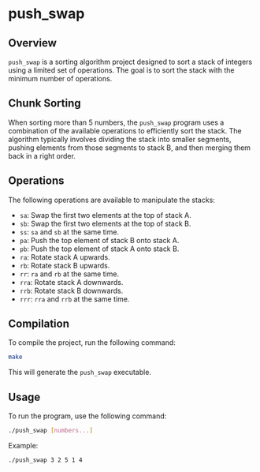# push_swap

## Overview

`push_swap` is a sorting algorithm project designed to sort a stack of integers using a limited set of operations. The goal is to sort the stack with the minimum number of operations.

## Chunk Sorting

When sorting more than 5 numbers, the `push_swap` program uses a combination of the available operations to efficiently sort the stack. The algorithm typically involves dividing the stack into smaller segments, pushing elements from those segments to stack B, and then merging them back in a right order.

## Operations

The following operations are available to manipulate the stacks:

- `sa`: Swap the first two elements at the top of stack A.
- `sb`: Swap the first two elements at the top of stack B.
- `ss`: `sa` and `sb` at the same time.
- `pa`: Push the top element of stack B onto stack A.
- `pb`: Push the top element of stack A onto stack B.
- `ra`: Rotate stack A upwards.
- `rb`: Rotate stack B upwards.
- `rr`: `ra` and `rb` at the same time.
- `rra`: Rotate stack A downwards.
- `rrb`: Rotate stack B downwards.
- `rrr`: `rra` and `rrb` at the same time.

## Compilation

To compile the project, run the following command:

```sh
make
```

This will generate the `push_swap` executable.

## Usage

To run the program, use the following command:

```sh
./push_swap [numbers...]
```

Example:

```sh
./push_swap 3 2 5 1 4
```
